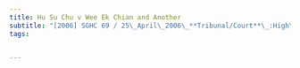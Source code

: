 ```yaml
---
title: Hu Su Chu v Wee Ek Chian and Another 
subtitle: "[2006] SGHC 69 / 25\_April\_2006\_**Tribunal/Court**\_:High\_Court\_**Coram**\_:Woo\_Bih\_Li\_J\_**Counsel\_Name(s)**\_:R\_Shankar\_and\_Suzanne\_Tan\_(Shankar,\_Nandwani\_&\_Partners)\_for\_the\_appellant;Amolat\_Singh\_(Amolat\_&\_Partners)\_for\_the\_respondents"
tags:


---
```


